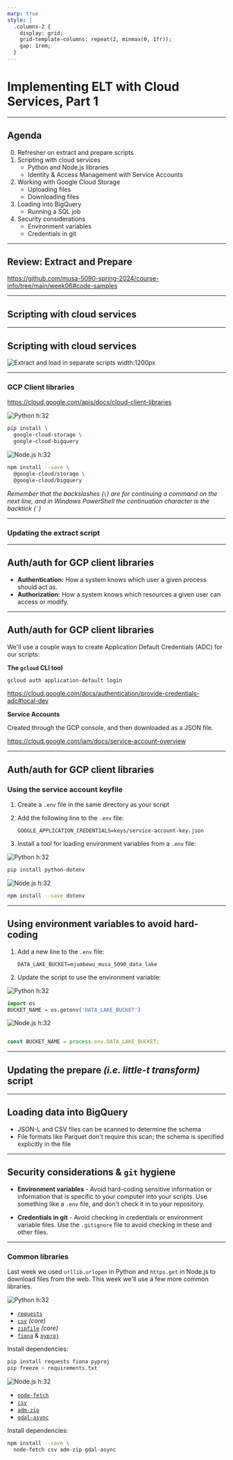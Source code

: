 ```yaml
---
marp: true
style: |
  .columns-2 {
    display: grid;
    grid-template-columns: repeat(2, minmax(0, 1fr));
    gap: 1rem;
  }
---
```


# Implementing ELT with Cloud Services, Part 1

---

## Agenda

0.  Refresher on extract and prepare scripts
1.  Scripting with cloud services
    * Python and Node.js libraries
    * Identity & Access Management with Service Accounts
2.  Working with Google Cloud Storage
    * Uploading files
    * Downloading files
3.  Loading into BigQuery
    * Running a SQL job
4.  Security considerations
    * Environment variables
    * Credentials in git

---

## Review: Extract and Prepare

https://github.com/musa-5090-spring-2024/course-info/tree/main/week06#code-samples

<!-- 

In the week 06 README under the Code Samples section you can find descriptions of what you can see demonstrated in each of the extract and prepare script files (I added this since last week, and cleaned up some of the scripts).

### Extract scripts

Some of these extract scripts download from what look like static files, and others download from API endpoints. You can see an example of one of the API endpoings in the `extract_phl_li_permits` scripts where the data is actually downloaded from an endpoint provided by Carto. The City of Philadelphia contracts with Carto to serve up certain data tables through Carto's SQL API. 

Breaking this down a bit, when you're getting data from an API, we usually call the place you get that data from a "resource". A resource is just some data that an API can manipulate and provide. A resource is usually accessible at an "endpoint" of the API. And endpoint is just a URL host and path that you can use to interact with the API. In this case, the particular endpoint we're working with is:

https://phl.carto.com/api/v2/sql

Now, for this API, we can control what resource we're asking for, and how we want to represent that resource by using querystring parameters:

filename=permits
format=gpkg
skipfields=cartodb_id
q=SELECT%20*%20FROM%20permits%20WHERE%20permitissuedate%20%3E=%20%272016-01-01%27

Here we're asking for the "permits" resource, in "gpkg" format, and we're asking for all the fields except for "cartodb_id". We're also filtering the table with a SQL query in the q parameter. Because these querystring parameters are supplied as part of the URL, and because certain characters are not allowed in URLs, we often "percent-encode" the querystring parameter values. This is why you see `%20` instead of spaces, and `%3E%3D` instead of `>=`. So the actual query is:

q=SELECT * FROM permits WHERE permitissuedate >= '2016-01-01'

You can find all the percent-encoded character values in an [ASCII table](https://www.ascii-code.com/). Most languages also come with functions to encode and decode these values. For example, in Python you can use [`urllib.parse.quote` and `urllib.parse.unquote`](https://docs.python.org/3/library/urllib.parse.html#url-quoting) from the Python standard library:

```python
import urllib.parse
query = "SELECT * FROM permits WHERE permitissuedate >= '2016-01-01'"
encoded_query = urllib.parse.quote(query)
print(encoded_query)
```

and in JavaScript you can use [`encodeURIComponent`](https://developer.mozilla.org/en-US/docs/Web/JavaScript/Reference/Global_Objects/encodeURIComponent) and [`decodeURIComponent`](https://developer.mozilla.org/en-US/docs/Web/JavaScript/Reference/Global_Objects/decodeURIComponent), which are built into the language:

```javascript
const query = "SELECT * FROM permits WHERE permitissuedate >= '2016-01-01'";
const encodedQuery = encodeURIComponent(query);
console.log(encodedQuery);
```

If you notice, the JS was a little bit more lax, in that it didn't encode the asterisk or the single quotation marks. In practice, this would certainly be fine, but the MDN documentation does actually [call it out](https://developer.mozilla.org/en-US/docs/Web/JavaScript/Reference/Global_Objects/encodeURIComponent#encoding_for_rfc3986).

One of our set of extract scripts -- the ones for SEPTA GTFS feeds -- also demonstrates working with zipped files. The Python version of this script uses the built-in `zipfile` package within the core Python library, and the Node version uses the adm-zip package (there are other zipfile libraries in Node, but this one's fine).

## Prepare scripts

Going back to the README, we see that each one of the prepare scripts demonstrates something a little bit different. In each case we're creating JSON-L files, but our starting formats are different.

- We have the Philadelphia Water Department (PWD) parcels as GeoJSON. In Python we use the built-in JSON library to read that file, but in Node.js we use the `big-json` package, since the input file is so large. You can try using the built-in `JSON.parse` function in Node.js, just to see how it will fail. Don't worry, you won't break anything.
- We have the Licenses and Inspections permits as GeoPackage. In Python we use the `fiona` library to read the file, and in Node.js we use the `gdal-async` package. Reading from a Shapefile would be very similar and could use the same packages in each language.
- We have the Office of Property Assessments (OPA) properties file, which we load as a CSV, parse WKT values, and reproject from PA State Plane South (or 2272) into 4326 latitude-longitudes. For the Wellknown Text parsing, we use `shapely` in Python and `betterknown` in JavaScript, and for reprojecting points we use pyproj and proj4 respectively.
- Finally, we have the SEPTA GTFS data, which is contained within multiple CSV-formatted files. In this case, we loop over each of the files to convert each to JSON-L.

Take as much time as you need to look through these files, and be sure to ask questions about anything you don't understand.

-->

---

## Scripting with cloud services

<!--

As we get ready to do this processing in the cloud instead of on our local computers, we're going to want to modify our scripts.

-->

---

## Scripting with cloud services

![Extract and load in separate scripts width:1200px](../week06/images/separate-extract-and-load-sequences.svg)

<!--

If you recall, we're going to write separate scripts for each major step in our pipelines, for the sake of modularity. Check out last week's video to refresh yourself on why.

When we write our scripts in a modular fashion for the cloud though, we want to assume that each time the script runs, it's running on a new, clean machine. This new machine may have our script's dependencies installed, but it won't have any of the data from any other step. We should get used to operating as if the script runs, and then the machine that ran it is immediately wiped afterwards (there are cases where this won't be the case, but it's still a good practice).

So, anything we need shared between scripts needs to be stored somewhere that isn't temporary. In many cases, some cloud storage system provider such as Amazon S3 or, in our case, Google Cloud Storage is a good choice.

Remember that these cloud storage systems operate around buckets of data, and each bucket is basically like a drive that you can store folders and files in. You may already have a bucket where you can store processed data to use behind external tables (because we created one a couple of weeks ago in week05). I like to have one bucket for keeping my data downloads, and a separate bucket for my external table data, but in this case I'll just use different folders in the same bucket.

I'll use my `mjumbewu_musa_5090_data_lake` bucket for my external table data, and for my extracted data. Refer back to the week06 video for the process for creating a bucket. As a reminder, for resources that you're creating, try to create them all in the same region. For really critical tasks, you might choose to create multi-region resources, but for our purposes a single region will suffice (and help ensure we don't run into any unintended bills).

I often choose the central-1 region because I know that it's one of the data centers that uses more [renewable energy](https://cloud.google.com/sustainability/region-carbon). Even though it's a drop in the bucket compared to what we need to be doing for our environment, it does make me feel just a smidge better. (Even if it does smell a little of green-washing. Like, what is Google doing running data centers that _don't_ use renewable energy? Why is this even a choice?)

**sigh**

Anyways, we have our data lake bucket. I'm using the term "data lake" here to refer to a place where I can store all of my mostly-raw data in an organized way. I'll drop a few references explaining the term in the week notes, but just know that the concept of a "data lake" is a bit of a buzzword, and it's not always clear what it means. It's way simpler than people often make it out to be.

### Getting my scripts set up

Once I have my buckets created, I can start adapting my scripts to store data in them. I'm going to create a new folder for this work, just to go through the process.

```
mkdir week07_explore_phila_data
cd week07_explore_phila_data
```

I can use the dependencies that we specified in week 06 to bootstrap my environment. I'll just copy the requirements.txt file over for Python, and the package.json for Node. Then, for Python, I can create my environment

```
python3 -m venv env
source env/bin/activate
```

By the way, I was reminded that on windows, to activate a virtual environment, the command that you would want to run is:

```
env\Scripts\activate
```

Something like poetry or pipenv is also great for managing environments. Also by the way, for folks who want to use conda, there's an article that was just published about managing virtual environments with `conda`. I'll leave a link in the week notes.

Now that my environment is activated, I can install my requirements:

```
pip install -r requirements.txt
```

The "-r" tells pip to look in the requirements file for what to install.

For node, I just have to tell npm to install the stuff from the package.json file:

```
npm install
```

-->

---

### GCP Client libraries

https://cloud.google.com/apis/docs/cloud-client-libraries

<!--

We're going to need a couple of additional tools to talk to GCP easily. Google provides [libraries](https://cloud.google.com/apis/docs/cloud-client-libraries) that we can use for interacting with different parts of their Cloud Platform. Specifically we'll need to interact with files in Cloud Storage buckets, and we'll need to run queryies in BigQuery.

Let's go ahead and install the appropriate tools for Python:

```
pip install \
  google-cloud-storage \
  google-cloud-bigquery
```

Or for Node:

```
npm install --save \
  @google-cloud/storage \
  @google-cloud/bigquery
```
-->

<div class="columns-2">
<div>

![Python h:32](images/Python_icon.png)

```bash
pip install \
  google-cloud-storage \
  google-cloud-bigquery
```

</div>
<div>

![Node.js h:32](images/Node.js_icon.png)

```bash
npm install --save \
  @google-cloud/storage \
  @google-cloud/bigquery
```

</div>
</div>

_Remember that the backslashes (`\`) are for continuing a command on the next line, and in Windows PowerShell the continuation character is the backtick (`` ` ``)_

---

### Updating the extract script

<!--

Now that we have our requirements, let's go ahead and update our code, starting with an extract script first. I'm going to start with the code from the week06 folder, and I recommend that you follow along, doing the same.

For the most part, the extract scripts are all the same, except that they download from different URLs, so I'll just pick one to start with: the PWD parcels.

Let's copy the extract script in your language of choice into our new folder (I'm going to copy both the Python and the JS, but again, you can stick to one or the other, or mix-and-match as you see fit). Since we'll be installing things that I don't want to check in to the repository, I'll also copy the .gitignore file from the week06 folder. And finally I'll create raw_data/ and prepared_data/ folders in my new folder, since the scripts expect them to be there.

[DO THE COPY]

Now let's see how to update the files. I have the JavaScript on the left and the Python on the right.

1.  First we'll need to import the appropriate libraries
2.  Then we'll need a connection to the service. Many of these types of libraries borrow from networking terminology, so the object that interacts with the remote service is called a client.
3.  We also need to know which bucket we're working with.
   
    Normally I wouldn't put the bucket name directly in the script, but we'll talk about environment variables later, so this is good enough for now.
4.  We need to specify where we're going to put the file within the bucket. Remember, you can think of a bucket like a drive, and you can have a many folders within it as you want, with as many files as you want.
5.  Finally, we'll upload the file. Notice that the the file will be overwritten each time we run the script. Oftentimes, one might add a timestamp or some other uniquely identifying aspect to the file path, such as a "hash" of the file contents.

Now let's try to run the script. For the Python version that's:

    python extract_phl_opa_properties.py

And for node that's:

    node extract_phl_opa_properties.mjs

But when we run the command right now, we get an error. The links in the errors from the Python and Node libraries are different, but trust me, the error is the same: we're trying to create a connection to GCS but we don't have any way currently for GCP to know who we are -- ...

-->

---

<!--

... we are not "authenticated" at GCP when we run the script, so it's not going to be able to "authorize" us to access to the bucket we're requesting.

-->

## Auth/auth for GCP client libraries

- **Authentication:** How a system knows which user a given process should act as.
- **Authorization:** How a system knows which resources a given user can access or modify.

---

## Auth/auth for GCP client libraries

<!--
There are a number of ways to authenticate with GCP, but there are two that we're going to concern ourselves with in this class. We'll talk about application default credentials when we get into using the `gcloud` command line tool next week, but the authentication method we're going to use this week is to use a "service account".

A service account is a special type of account that is used by an application to make authorized API requests. It's not a user account, and it's not meant to be used interactively. It's meant to be used by a machine, and it's meant to be used in a way that's secure.

I think of service accounts as being like robots that you use to do specific tasks. You can give the robot a set of keys that it can use to open doors that you've pre-approved, and you can tell it to go do specific things behind those doors. It's not you, but it's acting on your behalf in some limited places that you've authorized it to.

### Creating a service account

To create a service account you can search for service accounts in the GCP console. It's in a section of GCP called Identity & Access Management.

https://console.cloud.google.com/iam-admin/serviceaccounts

Give your robot -- your service account -- whatever name you want, and give it a description so that when you look at it later you know what it's for.

After that, you'll be asked to give it a role. A role is a set of permissions that the service account will have -- they're the keys that you're giving the robot. There are a lot of roles to choose from, but generally you want to give your service accounts a narrow set of permissions. This is because, if anyone got access to your service account credentials, they could do whatever you've allowed the service account to do, so you want that to be as small a set of actions as possible.

In our case, our robot has to be able to read and write files in a Google Cloud Storage bucket, so we're going to give it the "Storage Object Admin" role. I'll link to the comprehensive set of predefined roles in GCP in the week README.

You can skip the step to grant users access to this service account. Click "Done" to create the service account.

-->

We'll use a couple ways to create Application Default Credentials (ADC) for our scripts:

<div class="columns-2">
<div>

**The `gcloud` CLI tool**

```bash
gcloud auth application-default login
```

https://cloud.google.com/docs/authentication/provide-credentials-adc#local-dev

</div>
<div>

**Service Accounts**

Created through the GCP console, and then downloaded as a JSON file.

https://cloud.google.com/iam/docs/service-account-overview

<!--

### Service account credentials

Once you've created your service account, you'll want to download the credentials so that we can use them with your script. Use the three dot menu to the right of the service account you just created, and select "Manage keys".

On the next screen click "Add key", and then select "Create new key". You'll be asked to choose a key type, and you'll want to choose "JSON". This will download a JSON file to your computer. This file is your service account key, and it's the file that you'll use to authenticate your script.

You're going to want to move that key somewhere that it's easy to refer to it, but, (and this is _very_ important) YOU WANT TO MAKE SURE THAT THE KEY FILE DOES NOT GET CHECKED IN TO YOUR REPOSITORY. Remember what I said before about anyone that has access to the service account credentials being able to do whatever the service account can do? Well, if you check the credentials into your repository, then anyone who can see your repository can use your service account to do whatever it's allowed to do. So never add your service account key (or any credentials) into your repository (...also, it happens to everyone at least once, so don't judge if it happens to you or your peers -- that's why it's possible to revoke these credentials as easily as they're created).

What I often do is create a separate folder in my code for keys, and then I add that folder to my .gitignore file. That way, I can keep my keys in a place that's easy to find, but I don't have to worry about them getting checked in.

-->

</div>
</div>

---

## Auth/auth for GCP client libraries

### Using the service account keyfile

<!--

Now we'll use the key by setting an environment variable. We've seen environment variables before -- the PATH variable that many of you had to set on Windows to get ogr2ogr to work is an environment variable. Also, the .env file that we used to set the connection information for running tests in assignments 1 and 2 was loaded into environment variables.

Since we don't want the variable we set now to apply to your entire system, we're going to use a .env file to set the variable for our script. We'll use the `dotenv` package in Node, and the `python-dotenv` package in Python. We'll also add the .env file to our .gitignore file so that we don't accidentally check it in to our repository.

Finally we'll use the dotenv package in each language to load the .env file into the environment variables for our script. In Python that looks like putting the following line at the top of your script:

```python
from dotenv import load_dotenv
load_dotenv()
```

And in Node that looks like putting the following line at the top of your script:

```javascript
import dotenv from 'dotenv';
dotenv.config();
```

Now if we run either of these scripts, they should work, and we'll see a new file in the bucket.
-->

1.  Create a `.env` file in the same directory as your script
2.  Add the following line to the `.env` file:

    ```
    GOOGLE_APPLICATION_CREDENTIALS=keys/service-account-key.json
    ```
3.  Install a tool for loading environment variables from a `.env` file:

<div class="columns-2">
<div>

![Python h:32](images/Python_icon.png)

```bash
pip install python-dotenv
```

</div>
<div>

![Node.js h:32](images/Node.js_icon.png)

```bash
npm install --save dotenv
```

</div>
</div>

---

## Using environment variables to avoid hard-coding

<!--
While we're here, let's make one other update to our script. Generally when creating scripts that will eventually be run somewhere other than on your computer, you want to avoid hard-coding things like file paths and bucket names. For file paths, this is because the file paths on your computer are not going to be the same as the file paths on another machine that runs your script (be that a collaborator of yours, or some cloud server).

For bucket names, you want to avoid hard-coding them because you might want to test your script against a different bucket than you use when your script is running in production. You may be thinking "it will be easy enough for me to remember to change the bucket name when I move my script to production", but I promise you that you will forget. I've forgotten. Everyone forgets. So it's best to just avoid the problem altogether.

So we're going to leverage environment variables to avoid hard-coding the bucket name in our script. In the .env file, create a new variable called `DATA_LAKE_BUCKET` and set it to the name of your bucket. Then in your script, you can use the `os` module in Python, and the `process.env` object in Node to access the environment variable.

After that, we have a pretty decent extract script. It's not the most memory efficient script, but it will work for our purposes. We'll talk about how to make it more memory efficient in the future.
-->

1.  Add a new line to the `.env` file:

    ```
    DATA_LAKE_BUCKET=mjumbewu_musa_5090_data_lake
    ```
2.  Update the script to use the environment variable:

<div class="columns-2">
<div>

![Python h:32](images/Python_icon.png)

```python
import os
BUCKET_NAME = os.getenv('DATA_LAKE_BUCKET')
```

</div>
<div>

![Node.js h:32](images/Node.js_icon.png)

```javascript

const BUCKET_NAME = process.env.DATA_LAKE_BUCKET;
```

</div>
</div>

---

## Updating the prepare _(i.e. little-t transform)_ script

<!--

Now we can use these same patterns to quickly update the prepare_phl_opa_properties scripts as well.

Starting with the scripts from week06, we'll copy them into our new folder, and then we'll update them to 

1. load the environment variables (including the service account key),
2. use the GCP client libraries,
3. use environment variables for the bucket name,
4. download the raw data from the bucket, and
5. upload the prepared data to a different path in the bucket.

Now, you may be asking "but why did we upload the data to cloud storage in the first place if we were just going to download it again?" But remember, when these scripts are running in the cloud, they're running on a machine that's going to be wiped after the script is done. So we have to write the extract script as if it's going to self-destruct after it's done, and the prepare script as if it's going to be run on a fresh machine.

Your next question might be "why not just download the data directly from the source in the prepare script?" One of the main reasons is that saving the raw data into our data lake first gives us more control over exactly what version of the data we load into our warehouse. For example, say we download data from some source on day 1, and process that data to load into bigquery. Then, on day 2, say we find a bug in our processing script. Well, we now have to fix that bug and run the processing script again. But also say that the data has changed in the source between days 1 and 2. We might never be able to get back to the version of the data that existed on day 1. If we're interested in any kind of longitudinal analysis of the data, this could be a problem. So, by saving the raw data into our data lake, we can always go back to the exact version of the data to load into bigquery.

This reason actually alludes to why I put the CSV file for each data source in its own folder; it's because I would normally add a new file into the folder each time I do the extract step. Each of these files may have the time attached to the name, for example, so that I'm not overwriting the same file each time. But, to keep things simple, we'll just stick with a single file for now.

Now if we run either of these scripts, we should get a new file in our data lake bucket.
-->

---

## Loading data into BigQuery

<!--

Now we're going to perform one more step with these scripts: we're going to create or replace an external table that points to these prepared files. I don't have a strong opinion about whether this should be in a separate script, or just added to the end of the prepare script. At this point we're operating on data that's already within the bounds of our system, so we're in less danger of losing any history.

I'm going to create new scripts -- we're going to import our environment variables, add an import to the top of each script for BigQuery, and then tell BigQuery to create or replace an external table that points to the file we just prepared.

When we try to run this script, we'll get an error. The error will be that we don't have the right permissions to create an external table in BigQuery. This is because the service account that we created earlier only has the ability to read and write files in Cloud Storage. It doesn't have the ability to run jobs in BigQuery.

We could give the service account BigQuery Admin, but in this case I think that role is a bit too permissive. We only want to give the service account the ability to run jobs in BigQuery, and work with data in datasets. So, we'll add the BigQuery Job User role and the BigQuery Data Editor role to the service account.

Now if we run the scripts again, we'll have our table created. Now, it's important to check that the table is valid, because as we saw before with this data source, the schema detection can be a bit off.

```sql
SELECT * FROM data_lake.phl_opa_properties
```

And if we query for all the rows in the table [WAIT]...

we can see that BigQuery thinks the "exterior_condition" field should be an integer, but there's at least one non-integer value in the table.

https://cloud.google.com/bigquery/docs/schema-detect#:~:text=scans%20up%20to%20the%20first%20500%20rows%20of%20data%20to%20use%20as%20a%20representative%20sample

I'll leave a link in this week's README to the documentation on how schema auto-detection works, but long-story-short if you're using a CSV or JSON-L file as the backing for your table, BigQuery will look at the first 500 rows of data in the file and try to guess what the schema should be.

[BACK TO THE SLIDES]

-->

- JSON-L and CSV files can be scanned to determine the schema
- File formats like Parquet don't require this scan; the schema is specified explicitly in the file

<!--

If you use file formats like Parquet then BigQuery doesn't have to do this scan. To write Parquet files you'll just need to use different libraries than the ones we've been using, such as `pandas` with `pyarrow` in Python or something like `duckdb` in Node. I'll leave links in the README.

Let's specify the schema explicitly in our load scripts and just make everything a string; we can cast the fields we care about to more appropriate types later.

I'm going to grab the fields from the first line of my JSON-L file (though I could also get them from the CSV). I'll talk through my keyboard shortcuts as I use them.

```bash
head -n 1 prepared_data/phl_opa_properties.jsonl
```

If you have used R or Pandas you may be familiar with how you can run `head` on a dataframe. The `head` function is named what it is because of this command line utility, which just gets the first few lines of a file. Here we're telling it to just get the first 1 line of our file.

I think in PowerShell there's a similar way to do `head` -- something like `Get-Content -TotalCount 1`, or `gc -TotalCount 1`.

Copy that and paste it into a new empty file. I just hit Ctrl+N to get an empty file. I think it's just Cmd+N on a mac.

I paste the line that I copied and then format the file. I can do this with the super menu in VSCode (which is accessible on Windows via Ctrl+Shift+P, and on Mac via Cmd+Shift+P), and then I can search for "format document". On my computer, the keyboard shortcut for this is Shift+Alt+I.

Now I can get rid of the curly brackets around the fields, hold down Shift and Alt, and press down to put a cursor at the first character of each line. Then I can remove the first double quote and replace it with a backtick. Then I can hold Ctrl on windows or Cmd on mac and press the right arrow key to go to the end of the current word, delete the double quote, and replace it with a backtick. Then I can tap shift and end (which on my computer is fn+right arrow, but you'll have to figure out where the end key is on your keyboard) and delete everything else up to the end of the line. Finally I can put STRING and a comma at the end of each field.

https://code.visualstudio.com/docs/editor/codebasics

I'm also going to leave a link to VS Code's core keyboard shortcuts in this week's README file.

Now I can copy these field definitions into my scripts.
-->

---

## Security considerations & `git` hygiene

<!--

Ok we'll leave it there for now. We've covered a lot of ground today. We've talked about how to use the GCP client libraries to interact with Cloud Storage and BigQuery, and we've talked about how to use service accounts to authenticate our scripts. We've also talked about how to use environment variables to avoid hard-coding sensitive information into our scripts, and we've talked about how to use the dotenv package in Python and Node to load environment variables from a .env file.

I just want to end with a couple important security reminders. There are a few types of things that you want to avoid checking in to your git repository. The first is any kind of credentials, like the service account key that we created earlier. The second is any kind of environment variable file, like the .env file that we created earlier. 

There are other things that you should generally avoid adding to your git repositories (such as large data files, or dependencies that are installed in a node_modules folder through npm or in a virtual environment folder). Make sure to add all of these files and folders to your .gitignore file so that you don't have to remember to not check them in.
-->

- **Environment variables** - Avoid hard-coding sensitive information or information that is specific to your computer into your scripts. Use something like a `.env` file, and don't check it in to your repository.

- **Credentials in git** - Avoid checking in credentials or environment variable files. Use the `.gitignore` file to avoid checking in these and other  files.

---








### Common libraries

Last week we used `urllib.urlopen` in Python and `https.get` in Node.js to download files from the web.  This week we'll use a few more common libraries.

<div class="columns-2">
<div>

![Python h:32](images/Python_icon.png)

* [`requests`](https://requests.readthedocs.io/en/master/)
* [`csv`](https://docs.python.org/3/library/csv.html) _(core)_
* [`zipfile`](https://docs.python.org/3/library/zipfile.html) _(core)_
* [`fiona`](https://fiona.readthedocs.io/en/latest/) & [`pyproj`](https://pypi.org/project/pyproj/)

Install dependencies:
```bash
pip install requests fiona pyproj
pip freeze > requirements.txt
```

</div>
<div>

![Node.js h:32](images/Node.js_icon.png)

* [`node-fetch`](https://www.npmjs.com/package/node-fetch)
* [`csv`](https://www.npmjs.com/package/csv)
* [`adm-zip`](https://www.npmjs.com/package/adm-zip)
* [`gdal-async`](https://www.npmjs.com/package/gdal-async)

Install dependencies:
```bash
npm install --save \
  node-fetch csv adm-zip gdal-async
```

</div>
</div>

